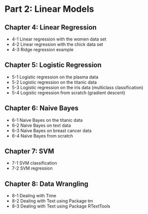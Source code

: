 # Part 2: Linear Models


## Chapter 4: Linear Regression

* 4-1 Linear regression with the women data set
* 4-2 Linear regression with the chick data set
* 4-3 Ridge regression example

## Chapter 5: Logistic Regression

* 5-1 Logistic regression on the plasma data
* 5-2 Logistic regression on the titanic data
* 5-3 Logistic regression on the iris data (multiclass classification)
* 5-4 Logistic regression from scratch (gradient descent)

## Chapter 6: Naive Bayes

* 6-1 Naive Bayes on the titanic data
* 6-2 Naive Bayes on text data
* 6-3 Naive Bayes on breast cancer data
* 6-4 Naive Bayes from scratch

## Chapter 7: SVM

* 7-1 SVM classification
* 7-2 SVM regression

## Chapter 8: Data Wrangling

* 8-1 Dealing with Time
* 8-2 Dealing with Text using Package tm
* 8-3 Dealing with Text using Package RTextTools
